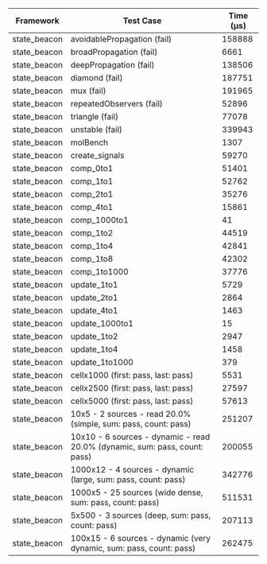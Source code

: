 | Framework | Test Case | Time (μs) |
| --- | --- | --- |
| state_beacon | avoidablePropagation (fail) | 158888 |
| state_beacon | broadPropagation (fail) | 6661 |
| state_beacon | deepPropagation (fail) | 138506 |
| state_beacon | diamond (fail) | 187751 |
| state_beacon | mux (fail) | 191965 |
| state_beacon | repeatedObservers (fail) | 52896 |
| state_beacon | triangle (fail) | 77078 |
| state_beacon | unstable (fail) | 339943 |
| state_beacon | molBench | 1307 |
| state_beacon | create_signals | 59270 |
| state_beacon | comp_0to1 | 51401 |
| state_beacon | comp_1to1 | 52762 |
| state_beacon | comp_2to1 | 35276 |
| state_beacon | comp_4to1 | 15861 |
| state_beacon | comp_1000to1 | 41 |
| state_beacon | comp_1to2 | 44519 |
| state_beacon | comp_1to4 | 42841 |
| state_beacon | comp_1to8 | 42302 |
| state_beacon | comp_1to1000 | 37776 |
| state_beacon | update_1to1 | 5729 |
| state_beacon | update_2to1 | 2864 |
| state_beacon | update_4to1 | 1463 |
| state_beacon | update_1000to1 | 15 |
| state_beacon | update_1to2 | 2947 |
| state_beacon | update_1to4 | 1458 |
| state_beacon | update_1to1000 | 379 |
| state_beacon | cellx1000 (first: pass, last: pass) | 5531 |
| state_beacon | cellx2500 (first: pass, last: pass) | 27597 |
| state_beacon | cellx5000 (first: pass, last: pass) | 57613 |
| state_beacon | 10x5 - 2 sources - read 20.0% (simple, sum: pass, count: pass) | 251207 |
| state_beacon | 10x10 - 6 sources - dynamic - read 20.0% (dynamic, sum: pass, count: pass) | 200055 |
| state_beacon | 1000x12 - 4 sources - dynamic (large, sum: pass, count: pass) | 342776 |
| state_beacon | 1000x5 - 25 sources (wide dense, sum: pass, count: pass) | 511531 |
| state_beacon | 5x500 - 3 sources (deep, sum: pass, count: pass) | 207113 |
| state_beacon | 100x15 - 6 sources - dynamic (very dynamic, sum: pass, count: pass) | 262475 |
